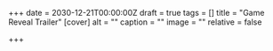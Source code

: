 +++
date = 2030-12-21T00:00:00Z
draft = true
tags = []
title = "Game Reveal Trailer"
[cover]
alt = ""
caption = ""
image = ""
relative = false

+++
